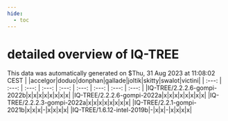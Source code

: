 ```yaml
---
hide:
  - toc
---
```


detailed overview of IQ-TREE
============================


This data was automatically generated on $Thu, 31 Aug 2023 at 11:08:02 CEST
| |accelgor|doduo|donphan|gallade|joltik|skitty|swalot|victini|
| :---: | :---: | :---: | :---: | :---: | :---: | :---: | :---: | :---: |
|IQ-TREE/2.2.2.6-gompi-2022b|x|x|x|x|x|x|x|x|
|IQ-TREE/2.2.2.6-gompi-2022a|x|x|x|x|x|x|x|x|
|IQ-TREE/2.2.2.3-gompi-2022a|x|x|x|x|x|x|x|x|
|IQ-TREE/2.2.1-gompi-2021b|x|x|x|-|x|x|x|x|
|IQ-TREE/1.6.12-intel-2019b|-|x|x|-|x|x|x|x|
